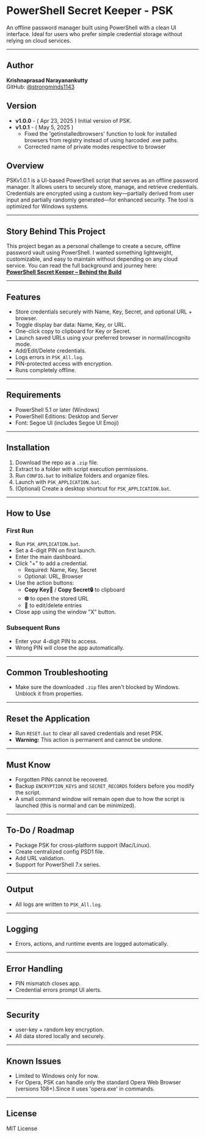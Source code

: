 # PowerShell Secret Keeper - PSK

An offline password manager built using PowerShell with a clean UI interface. Ideal for users who prefer simple credential storage without relying on cloud services.

---

## Author

**Krishnaprasad Narayanankutty**  
GitHub: [@strongminds1143](https://github.com/strongminds1143/)

## Version

- **v1.0.0** - ( Apr 23, 2025 ) Initial version of PSK.
- **v1.0.1** - ( May 5, 2025 )
  - Fixed the 'getinstalledbrowsers' function to look for installed browsers from registry instead of using harcoded .exe paths.
  - Corrected name of private modes respective to browser

## Overview

PSKv1.0.1 is a UI-based PowerShell script that serves as an offline password manager. It allows users to securely store, manage, and retrieve credentials. Credentials are encrypted using a custom key—partially derived from user input and partially randomly generated—for enhanced security. The tool is optimized for Windows systems.

---

## Story Behind This Project

This project began as a personal challenge to create a secure, offline password vault using PowerShell. I wanted something lightweight, customizable, and easy to maintain without depending on any cloud service. You can read the full background and journey here:  
[**PowerShell Secret Keeper – Behind the Build**](https://powershellsecretkeeper.wordpress.com)

---

## Features

- Store credentials securely with Name, Key, Secret, and optional URL + browser.
- Toggle display bar data: Name, Key, or URL.
- One-click copy to clipboard for Key or Secret.
- Launch saved URLs using your preferred browser in normal/incognito mode.
- Add/Edit/Delete credentials.
- Logs errors in `PSK_All.log`.
- PIN-protected access with encryption.
- Runs completely offline.

---

## Requirements

- PowerShell 5.1 or later (Windows)
- PowerShell Editions: Desktop and Server
- Font: Segoe UI (includes Segoe UI Emoji)

---

## Installation

1. Download the repo as a `.zip` file.
2. Extract to a folder with script execution permissions.
3. Run `CONFIG.bat` to initialize folders and organize files.
4. Launch with `PSK_APPLICATION.bat`.
5. (Optional) Create a desktop shortcut for `PSK_APPLICATION.bat`.

---

## How to Use

### First Run

- Run `PSK_APPLICATION.bat`.
- Set a 4-digit PIN on first launch.
- Enter the main dashboard.
- Click "+" to add a credential.
  - Required: Name, Key, Secret
  - Optional: URL, Browser
- Use the action buttons:
  - **Copy Key🔑** / **Copy Secret🔒** to clipboard
  - **🌐** to open the stored URL
  - **🔧** to edit/delete entries
- Close app using the window "X" button.

### Subsequent Runs

- Enter your 4-digit PIN to access.
- Wrong PIN will close the app automatically.

---

## Common Troubleshooting

- Make sure the downloaded `.zip` files aren't blocked by Windows. Unblock it from properties.
  
---

## Reset the Application

- Run `RESET.bat` to clear all saved credentials and reset PSK.
- **Warning:** This action is permanent and cannot be undone.

---

## Must Know

- Forgotten PINs cannot be recovered.
- Backup `ENCRYPTION_KEYS` and `SECRET_RECORDS` folders before you modify the script.
- A small command window will remain open due to how the script is launched (this is normal and can be minimized).

---

## To-Do / Roadmap

- Package PSK for cross-platform support (Mac/Linux).
- Create centralized config PSD1 file.
- Add URL validation.
- Support for PowerShell 7.x series.


---

## Output

- All logs are written to `PSK_All.log`.

---

## Logging

- Errors, actions, and runtime events are logged automatically.

---

## Error Handling

- PIN mismatch closes app.
- Credential errors prompt UI alerts.

---

## Security

- user-key + random key encryption.
- All data stored locally and securely.

---

## Known Issues

- Limited to Windows only for now.
- For Opera, PSK can handle only the standard Opera Web Browser (versions 108+).Since it uses 'opera.exe' in commands.

---

## License

MIT License

